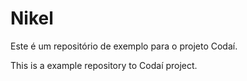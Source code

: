 # Nikel

Este é um repositório de exemplo para o projeto Codaí.

This is a example repository to Codaí project. 

